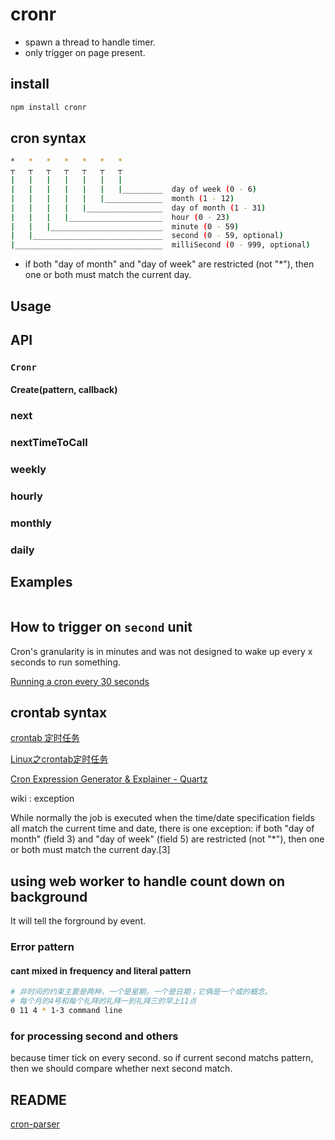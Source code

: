 # cronr

- spawn a thread to handle timer.
- only trigger on page present.

## install

```bash
npm install cronr
```

## cron syntax

```bash
*   *   *   *   *   *   *
┬   ┬   ┬   ┬   ┬   ┬   ┬
|   |   |   |   |   |   |
|   |   |   |   |   |   |_________  day of week (0 - 6)
|   |   |   |   |   |_____________  month (1 - 12)
|   |   |   |   |_________________  day of month (1 - 31)
|   |   |   |_____________________  hour (0 - 23)
|   |   |_________________________  minute (0 - 59)
|   |_____________________________  second (0 - 59, optional)
|_________________________________  milliSecond (0 - 999, optional)
```

- if both "day of month" and "day of week" are restricted (not "*"), then one or both must match the current day.

## Usage

## API

### `Cronr`

#### Create(pattern, callback)

### next

### nextTimeToCall

### weekly

### hourly

### monthly

### daily

## Examples

```js

```

## How to trigger on `second` unit

Cron's granularity is in minutes and was not designed to wake up every x seconds to run something.

[Running a cron every 30 seconds](https://stackoverflow.com/questions/9619362/running-a-cron-every-30-seconds)

## crontab syntax

[crontab 定时任务](http://linuxtools-rst.readthedocs.io/zh_CN/latest/tool/crontab.html)

[Linux之crontab定时任务](https://www.jianshu.com/p/838db0269fd0)

[Cron Expression Generator & Explainer - Quartz](https://www.freeformatter.com/cron-expression-generator-quartz.html)

wiki : exception

While normally the job is executed when the time/date specification fields all match the current time and date, there is one exception: if both "day of month" (field 3) and "day of week" (field 5) are restricted (not "*"), then one or both must match the current day.[3]

## using web worker to handle count down on background

It will tell the forground by event.

### Error pattern

#### cant mixed in frequency and literal pattern

```bash
# 非时间的约束主要是两种，一个是星期，一个是日期；它俩是一个或的概念。
# 每个月的4号和每个礼拜的礼拜一到礼拜三的早上11点
0 11 4 * 1-3 command line
```

### for processing second and others

because timer tick on every second. so if current second matchs pattern, then we should compare whether next second match.

## README

[cron-parser](https://raw.githubusercontent.com/harrisiirak/cron-parser/master/README.md)